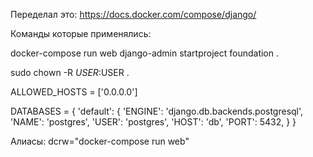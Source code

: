 Переделал это: https://docs.docker.com/compose/django/

Команды которые применялись:

docker-compose run web django-admin startproject foundation .

sudo chown -R $USER:$USER .

ALLOWED_HOSTS = ['0.0.0.0']

DATABASES = {
    'default': {
        'ENGINE': 'django.db.backends.postgresql',
        'NAME': 'postgres',
        'USER': 'postgres',
        'HOST': 'db',
        'PORT': 5432,
    }
}

Алиасы:
dcrw="docker-compose run web"